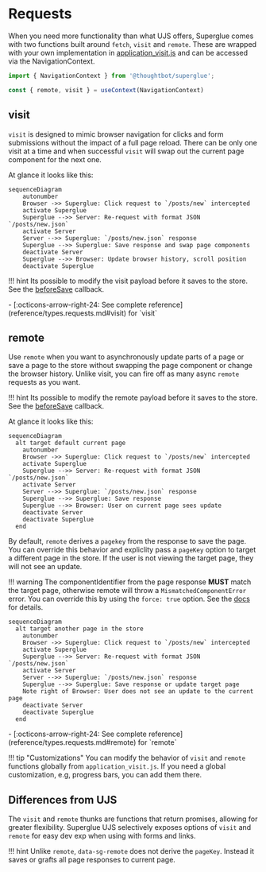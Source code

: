 # Requests

When you need more functionality than what UJS offers, Superglue comes with two
functions built around `fetch`, `visit` and `remote`. These are wrapped with
your own implementation in [application_visit.js] and can be accessed via the
NavigationContext.

```js
import { NavigationContext } from '@thoughtbot/superglue';

const { remote, visit } = useContext(NavigationContext)
```

[application_visit.js]: configuration.md#application_visitjs

## visit

`visit` is designed to mimic browser navigation for clicks and
form submissions without the impact of a full page reload. There can be only one
visit at a time and when successful `visit` will swap out the current page
component for the next one.

At glance it looks like this:

```mermaid
sequenceDiagram
    autonumber
    Browser ->> Superglue: Click request to `/posts/new` intercepted
    activate Superglue
    Superglue -->> Server: Re-request with format JSON `/posts/new.json`
    activate Server
    Server -->> Superglue: `/posts/new.json` response
    Superglue -->> Superglue: Save response and swap page components
    deactivate Server
    Superglue -->> Browser: Update browser history, scroll position
    deactivate Superglue
```

!!! hint
    Its possible to modify the visit payload before it saves
    to the store. See the [beforeSave](reference/types.requests.md#visitprops) callback.

<div class="grid cards" markdown>
  -  [:octicons-arrow-right-24: See complete reference](reference/types.requests.md#visit)
     for `visit`
</div>

## remote

Use `remote` when you want to asynchronously update parts of a page or save a
page to the store without swapping the page component or change the browser
history. Unlike visit, you can fire off as many async `remote` requests
as you want.

!!! hint
    Its possible to modify the remote payload before it saves
    to the store. See the [beforeSave](reference/types.requests.md#remoteprops) callback.

At glance it looks like this:

```mermaid
sequenceDiagram
  alt target default current page
    autonumber
    Browser ->> Superglue: Click request to `/posts/new` intercepted
    activate Superglue
    Superglue -->> Server: Re-request with format JSON `/posts/new.json`
    activate Server
    Server -->> Superglue: `/posts/new.json` response
    Superglue -->> Superglue: Save response
    Superglue -->> Browser: User on current page sees update
    deactivate Server
    deactivate Superglue
  end
```

By default, `remote` derives a `pagekey` from the response to save the page.
You can override this behavior and expliclity pass a `pageKey` option to target
a different page in the store. If the user is not viewing the target page, they
will not see an update.

!!! warning
    The componentIdentifier from the page response **MUST** match the target page, otherwise
    remote will throw a `MismatchedComponentError` error. You can override this by using the
    `force: true` option. See the [docs](reference/types.requests.md#remoteprops)
    for details.

```mermaid
sequenceDiagram
  alt target another page in the store
    autonumber
    Browser ->> Superglue: Click request to `/posts/new` intercepted
    activate Superglue
    Superglue -->> Server: Re-request with format JSON `/posts/new.json`
    activate Server
    Server -->> Superglue: `/posts/new.json` response
    Superglue -->> Superglue: Save response or update target page
    Note right of Browser: User does not see an update to the current page
    deactivate Server
    deactivate Superglue
  end
```

<div class="grid cards" markdown>
  -  [:octicons-arrow-right-24: See complete reference](reference/types.requests.md#remote)
     for `remote`
</div>


!!! tip "Customizations"
    You can modify the behavior of `visit` and `remote` functions globally from
    `application_visit.js`. If you need a global customization, e.g, progress
    bars, you can add them there.

## Differences from UJS

The `visit` and `remote` thunks are functions that return promises, allowing
for greater flexibility. Superglue UJS selectively exposes options of `visit`
and `remote` for easy dev exp when using with forms and links.

!!! hint
    Unlike `remote`, `data-sg-remote` does not derive the `pageKey`. Instead it
    saves or grafts all page responses to current page.
